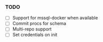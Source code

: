 ### TODO
- [ ] Support for mssql-docker when available
- [ ] Commit procs for schema
- [ ] Multi-repo support
- [ ] Set credentials on init
